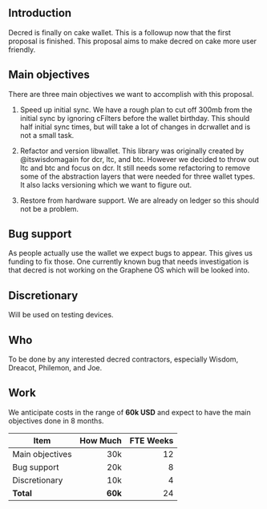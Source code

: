 ## Introduction

Decred is finally on cake wallet. This is a followup now that the first proposal is finished. This proposal aims to make decred on cake more user friendly.

## Main objectives

There are three main objectives we want to accomplish with this proposal.

1. Speed up initial sync. We have a rough plan to cut off 300mb from the initial sync by ignoring cFilters before the wallet birthday. This should half initial sync times, but will take a lot of changes in dcrwallet and is not a small task.

2. Refactor and version libwallet. This library was originally created by @itswisdomagain for dcr, ltc, and btc. However we decided to throw out ltc and btc and focus on dcr. It still needs some refactoring to remove some of the abstraction layers that were needed for three wallet types. It also lacks versioning which we want to figure out.

3. Restore from hardware support. We are already on ledger so this should not be a problem.

## Bug support

As people actually use the wallet we expect bugs to appear. This gives us funding to fix those. One currently known bug that needs investigation is that decred is not working on the Graphene OS which will be looked into.

## Discretionary

Will be used on testing devices.

## Who

To be done by any interested decred contractors, especially Wisdom, Dreacot, Philemon, and Joe.

## Work

We anticipate costs in the range of **60k USD** and expect to have the main objectives done in 8 months.

| Item                                        | How Much       | FTE Weeks |
|---------------------------------------------|---------------:|----------:|
|  Main objectives                            | 30k            | 12        |
|  Bug support                                | 20k            | 8         |
|  Discretionary                              | 10k            | 4         |
| **Total**                                   | **60k**        | 24        |

